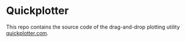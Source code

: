# Quickplotter

This repo contains the source code of the drag-and-drop plotting utility [quickplotter.com](https://quickplotter.com).